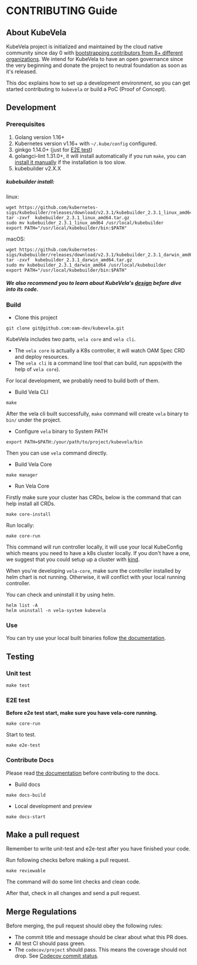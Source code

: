# CONTRIBUTING Guide

## About KubeVela

KubeVela project is initialized and maintained by the cloud native community since day 0 with [bootstrapping contributors from 8+ different organizations](https://github.com/oam-dev/kubevela/graphs/contributors).
We intend for KubeVela to have an open governance since the very beginning and donate the project to neutral foundation as soon as it's released. 

This doc explains how to set up a development environment, so you can get started
contributing to `kubevela` or build a PoC (Proof of Concept). 


## Development

### Prerequisites

1. Golang version 1.16+
2. Kubernetes version v1.16+ with `~/.kube/config` configured.
3. ginkgo 1.14.0+ (just for [E2E test](./CONTRIBUTING.md#e2e-test))
4. golangci-lint 1.31.0+, it will install automatically if you run `make`, you can [install it manually](https://golangci-lint.run/usage/install/#local-installation) if the installation is too slow.
5. kubebuilder v2.X.X

##### kubebuilder install:

linux:
```
wget https://github.com/kubernetes-sigs/kubebuilder/releases/download/v2.3.1/kubebuilder_2.3.1_linux_amd64.tar.gz
tar -zxvf  kubebuilder_2.3.1_linux_amd64.tar.gz
sudo mv kubebuilder_2.3.1_linux_amd64 /usr/local/kubebuilder
export PATH="/usr/local/kubebuilder/bin:$PATH"
```

macOS:
```
wget https://github.com/kubernetes-sigs/kubebuilder/releases/download/v2.3.1/kubebuilder_2.3.1_darwin_amd64.tar.gz
tar -zxvf  kubebuilder_2.3.1_darwin_amd64.tar.gz
sudo mv kubebuilder_2.3.1_darwin_amd64 /usr/local/kubebuilder
export PATH="/usr/local/kubebuilder/bin:$PATH"
```


##### We also recommend you to learn about KubeVela's [design](https://kubevela.io/docs/concepts) before dive into its code.

### Build

* Clone this project

```shell script
git clone git@github.com:oam-dev/kubevela.git
```

KubeVela includes two parts, `vela core` and `vela cli`.

- The `vela core` is actually a K8s controller, it will watch OAM Spec CRD and deploy resources.
- The `vela cli` is a command line tool that can build, run apps(with the help of `vela core`).

For local development, we probably need to build both of them.

* Build Vela CLI

```shell script
make
```

After the vela cli built successfully, `make` command will create `vela` binary to `bin/` under the project.

* Configure `vela` binary to System PATH

```shell script
export PATH=$PATH:/your/path/to/project/kubevela/bin
```

Then you can use `vela` command directly.

* Build Vela Core

```shell script
make manager
```

* Run Vela Core

Firstly make sure your cluster has CRDs, below is the command that can help install all CRDs.

```shell script
make core-install
```

Run locally:

```shell script
make core-run
```

This command will run controller locally, it will use your local KubeConfig which means you need to have a k8s cluster
locally. If you don't have a one, we suggest that you could setup up a cluster with [kind](https://kind.sigs.k8s.io/).

When you're developing `vela-core`, make sure the controller installed by helm chart is not running.
Otherwise, it will conflict with your local running controller.

You can check and uninstall it by using helm.

```shell script
helm list -A
helm uninstall -n vela-system kubevela
```

### Use

You can try use your local built binaries follow [the documentation](https://kubevela.io/docs/quick-start).

## Testing

### Unit test

```shell script
make test
```

### E2E test

**Before e2e test start, make sure you have vela-core running.**

```shell script
make core-run
```

Start to test.

```
make e2e-test
```

### Contribute Docs

Please read [the documentation](https://github.com/oam-dev/kubevela/tree/master/docs/README.md) before contributing to the docs.

- Build docs

```shell script
make docs-build
```

- Local development and preview

```shell script
make docs-start
```

## Make a pull request

Remember to write unit-test and e2e-test after you have finished your code.
 
Run following checks before making a pull request.

```shell script
make reviewable
```

The command will do some lint checks and clean code.

After that, check in all changes and send a pull request.

## Merge Regulations

Before merging, the pull request should obey the following rules:

- The commit title and message should be clear about what this PR does.
- All test CI should pass green.
- The `codecov/project` should pass. This means the coverage should not drop. See [Codecov commit status](https://docs.codecov.io/docs/commit-status#project-status).
